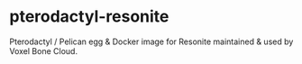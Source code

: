 # pterodactyl-resonite

Pterodactyl / Pelican egg & Docker image for Resonite maintained & used by Voxel Bone Cloud.
